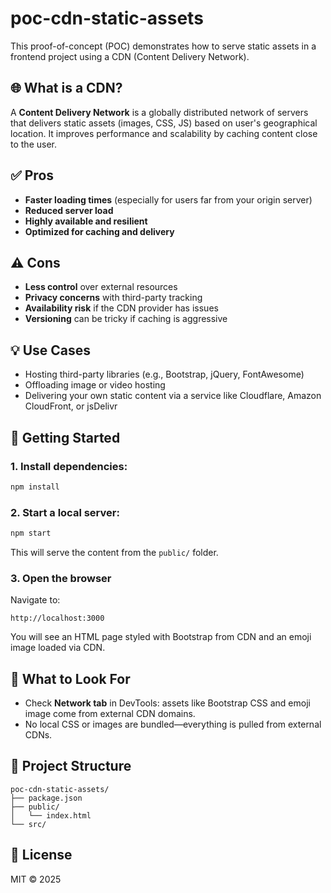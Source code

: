 # poc-cdn-static-assets

This proof-of-concept (POC) demonstrates how to serve static assets in a frontend project using a CDN (Content Delivery Network).

## 🌐 What is a CDN?

A **Content Delivery Network** is a globally distributed network of servers that delivers static assets (images, CSS, JS) based on user's geographical location. It improves performance and scalability by caching content close to the user.

## ✅ Pros

- **Faster loading times** (especially for users far from your origin server)
- **Reduced server load**
- **Highly available and resilient**
- **Optimized for caching and delivery**

## ⚠️ Cons

- **Less control** over external resources
- **Privacy concerns** with third-party tracking
- **Availability risk** if the CDN provider has issues
- **Versioning** can be tricky if caching is aggressive

## 💡 Use Cases

- Hosting third-party libraries (e.g., Bootstrap, jQuery, FontAwesome)
- Offloading image or video hosting
- Delivering your own static content via a service like Cloudflare, Amazon CloudFront, or jsDelivr

## 🚀 Getting Started

### 1. Install dependencies:

```bash
npm install
```

### 2. Start a local server:

```bash
npm start
```

This will serve the content from the `public/` folder.

### 3. Open the browser

Navigate to:

```
http://localhost:3000
```

You will see an HTML page styled with Bootstrap from CDN and an emoji image loaded via CDN.

## 🧐 What to Look For

- Check **Network tab** in DevTools: assets like Bootstrap CSS and emoji image come from external CDN domains.
- No local CSS or images are bundled—everything is pulled from external CDNs.

## 📂 Project Structure

```
poc-cdn-static-assets/
├── package.json
├── public/
│   └── index.html
└── src/
```

## 📘 License

MIT © 2025
